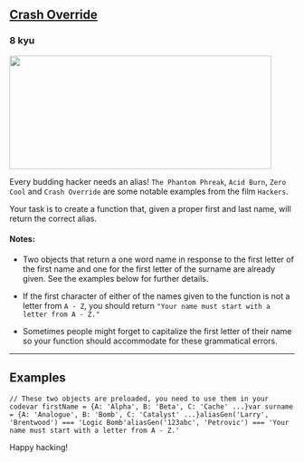 <h2><a href=https://www.codewars.com/kata/578c1e2edaa01a9a02000b7f/train/javascript target="_blank">Crash Override</a></h2><h3>8 kyu</h3><img style="width:463px;height:200px;" src="https://media.giphy.com/media/13AN8X7jBIm15m/giphy.gif"><p>Every budding hacker needs an alias! <code>The Phantom Phreak</code>, <code>Acid Burn</code>, <code>Zero Cool</code> and <code>Crash Override</code> are some notable examples from the film <code>Hackers</code>.</p><p>Your task is to create a function that, given a proper first and last name, will return the correct alias.</p><h4 id="notes">Notes:</h4><ul><li><p>Two objects that return a one word name in response to the first letter of the first name and one for the first letter of the surname are already given. See the examples below for further details.</p></li><li><p>If the first character of either of the names given to the function is not a letter from <code>A - Z</code>, you should return <code>"Your name must start with a letter from A - Z."</code></p></li><li><p>Sometimes people might forget to capitalize the first letter of their name so your function should accommodate for these grammatical errors.</p></li></ul><hr><h2 id="examples">Examples</h2><pre><code class="language-javascript"><span class="cm-comment">// These two objects are preloaded, you need to use them in your code</span><span class="cm-keyword">var</span> <span class="cm-def">firstName</span> <span class="cm-operator">=</span> {<span class="cm-property">A</span>: <span class="cm-string">'Alpha'</span>, <span class="cm-property">B</span>: <span class="cm-string">'Beta'</span>, <span class="cm-property">C</span>: <span class="cm-string">'Cache'</span> <span class="cm-meta">...</span>}<span class="cm-keyword">var</span> <span class="cm-def">surname</span> <span class="cm-operator">=</span> {<span class="cm-property">A</span>: <span class="cm-string">'Analogue'</span>, <span class="cm-property">B</span>: <span class="cm-string">'Bomb'</span>, <span class="cm-property">C</span>: <span class="cm-string">'Catalyst'</span> <span class="cm-meta">...</span>}<span class="cm-variable">aliasGen</span>(<span class="cm-string">'Larry'</span>, <span class="cm-string">'Brentwood'</span>) <span class="cm-operator">===</span> <span class="cm-string">'Logic Bomb'</span><span class="cm-variable">aliasGen</span>(<span class="cm-string">'123abc'</span>, <span class="cm-string">'Petrovic'</span>) <span class="cm-operator">===</span> <span class="cm-string">'Your name must start with a letter from A - Z.'</span></code></pre><pre style="display: none;"><code class="language-ruby"><span class="cm-comment"># These two hashes are preloaded, you need to use them in your code</span><span class="cm-tag">FIRST_NAME</span> <span class="cm-operator">=</span> {<span class="cm-string">'A'</span><span class="cm-operator">:</span> <span class="cm-string">'Alpha'</span>, <span class="cm-string">'B'</span><span class="cm-operator">:</span> <span class="cm-string">'Beta'</span>, <span class="cm-string">'C'</span><span class="cm-operator">:</span> <span class="cm-string">'Cache'</span>, <span class="cm-operator">...</span>}<span class="cm-tag">SURNAME</span> <span class="cm-operator">=</span> {<span class="cm-string">'A'</span><span class="cm-operator">:</span> <span class="cm-string">'Analogue'</span>, <span class="cm-string">'B'</span><span class="cm-operator">:</span> <span class="cm-string">'Bomb'</span>, <span class="cm-string">'C'</span><span class="cm-operator">:</span> <span class="cm-string">'Catalyst'</span> <span class="cm-operator">...</span>}<span class="cm-variable">alias_gen</span>(<span class="cm-string">'Larry'</span>, <span class="cm-string">'Brentwood'</span>) <span class="cm-operator">==</span> <span class="cm-string">'Logic Bomb'</span><span class="cm-variable">alias_gen</span>(<span class="cm-string">'123abc'</span>, <span class="cm-string">'Petrovic'</span>) <span class="cm-operator">==</span> <span class="cm-string">'Your name must start with a letter from A - Z.'</span></code></pre><pre style="display: none;"><code class="language-python"><span class="cm-comment"># These two dictionaries are preloaded, you need to use them in your code</span><span class="cm-variable">FIRST_NAME</span> <span class="cm-operator">=</span> {<span class="cm-string">'A'</span>: <span class="cm-string">'Alpha'</span>, <span class="cm-string">'B'</span>: <span class="cm-string">'Beta'</span>, <span class="cm-string">'C'</span>: <span class="cm-string">'Cache'</span>, <span class="cm-operator">...</span>}<span class="cm-variable">SURNAME</span> <span class="cm-operator">=</span> {<span class="cm-string">'A'</span>: <span class="cm-string">'Analogue'</span>, <span class="cm-string">'B'</span>: <span class="cm-string">'Bomb'</span>, <span class="cm-string">'C'</span>: <span class="cm-string">'Catalyst'</span> <span class="cm-operator">...</span>}<span class="cm-variable">alias_gen</span>(<span class="cm-string">'Larry'</span>, <span class="cm-string">'Brentwood'</span>) <span class="cm-operator">==</span> <span class="cm-string">'Logic Bomb'</span><span class="cm-variable">alias_gen</span>(<span class="cm-string">'123abc'</span>, <span class="cm-string">'Petrovic'</span>) <span class="cm-operator">==</span> <span class="cm-string">'Your name must start with a letter from A - Z.'</span></code></pre><pre style="display: none;"><code class="language-csharp"><span class="cm-variable">FirstName</span> <span class="cm-operator">=</span> {{<span class="cm-string">"A"</span>, <span class="cm-string">"Alpha"</span>}, {<span class="cm-string">"B"</span>, <span class="cm-string">"Beta"</span>}, {<span class="cm-string">"C"</span>, <span class="cm-string">"Cache"</span>}, ...}<span class="cm-variable">Surname</span> <span class="cm-operator">=</span> {{<span class="cm-string">"A"</span>, <span class="cm-string">"Analogue"</span>}, {<span class="cm-string">"B"</span>, <span class="cm-string">"Bomb"</span>}, {<span class="cm-string">"C"</span>, <span class="cm-string">"Catalyst"</span>} ...}<span class="cm-comment">// These dictionaries are defined on other partial Kata class</span><span class="cm-variable">AliasGen</span>(<span class="cm-string">'Larry'</span>, <span class="cm-string">'Brentwood'</span>) <span class="cm-operator">==</span> <span class="cm-string">'Logic Bomb'</span><span class="cm-variable">AliasGen</span>(<span class="cm-string">'123abc'</span>, <span class="cm-string">'Petrovic'</span>) <span class="cm-operator">==</span> <span class="cm-string">'Your name must start with a letter from A - Z.'</span></code></pre><p>Happy hacking!</p>